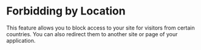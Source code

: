 # Forbidding by Location

This feature allows you to block access to your site for visitors from certain countries. You can also redirect them to
another site or page of your application.
